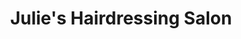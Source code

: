 ---
title: "Julie's Hairdressing Salon"
url: /collingwood/julies-hairdressing-salon/
shop: hairdresser
---